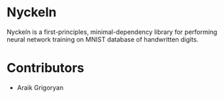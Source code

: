 <!--
  Title: Nyckeln
  Description: First-principles, minimal-dependency library for performing neural network training on MNIST database of handwritten digits from first principles.
  Author: Araik Grigoryan
  Copyright: 2012-2017 Quantarray, LLC
-->

<meta name='keywords' content='scala, MNIST digits, neural network, nyckeln'>

# Nyckeln

Nyckeln is a first-principles, minimal-dependency library for performing neural network training on MNIST database of handwritten digits.

# Contributors

* Araik Grigoryan